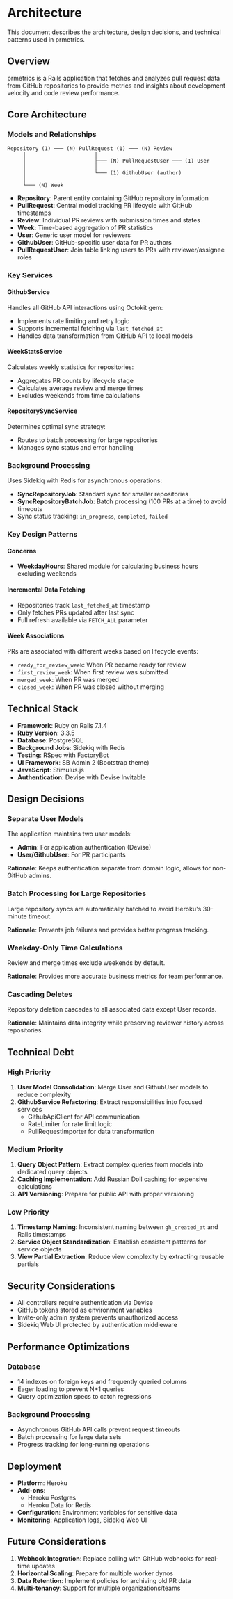 # Architecture

This document describes the architecture, design decisions, and technical patterns used in prmetrics.

## Overview

prmetrics is a Rails application that fetches and analyzes pull request data from GitHub repositories to provide metrics and insights about development velocity and code review performance.

## Core Architecture

### Models and Relationships

```
Repository (1) ─── (N) PullRequest (1) ─── (N) Review
     │                      │
     │                      ├─── (N) PullRequestUser ─── (1) User
     │                      │
     │                      └─── (1) GithubUser (author)
     │
     └─── (N) Week
```

- **Repository**: Parent entity containing GitHub repository information
- **PullRequest**: Central model tracking PR lifecycle with GitHub timestamps
- **Review**: Individual PR reviews with submission times and states
- **Week**: Time-based aggregation of PR statistics
- **User**: Generic user model for reviewers
- **GithubUser**: GitHub-specific user data for PR authors
- **PullRequestUser**: Join table linking users to PRs with reviewer/assignee roles

### Key Services

#### GithubService
Handles all GitHub API interactions using Octokit gem:
- Implements rate limiting and retry logic
- Supports incremental fetching via `last_fetched_at`
- Handles data transformation from GitHub API to local models

#### WeekStatsService
Calculates weekly statistics for repositories:
- Aggregates PR counts by lifecycle stage
- Calculates average review and merge times
- Excludes weekends from time calculations

#### RepositorySyncService
Determines optimal sync strategy:
- Routes to batch processing for large repositories
- Manages sync status and error handling

### Background Processing

Uses Sidekiq with Redis for asynchronous operations:
- **SyncRepositoryJob**: Standard sync for smaller repositories
- **SyncRepositoryBatchJob**: Batch processing (100 PRs at a time) to avoid timeouts
- Sync status tracking: `in_progress`, `completed`, `failed`

### Key Design Patterns

#### Concerns
- **WeekdayHours**: Shared module for calculating business hours excluding weekends

#### Incremental Data Fetching
- Repositories track `last_fetched_at` timestamp
- Only fetches PRs updated after last sync
- Full refresh available via `FETCH_ALL` parameter

#### Week Associations
PRs are associated with different weeks based on lifecycle events:
- `ready_for_review_week`: When PR became ready for review
- `first_review_week`: When first review was submitted
- `merged_week`: When PR was merged
- `closed_week`: When PR was closed without merging

## Technical Stack

- **Framework**: Ruby on Rails 7.1.4
- **Ruby Version**: 3.3.5
- **Database**: PostgreSQL
- **Background Jobs**: Sidekiq with Redis
- **Testing**: RSpec with FactoryBot
- **UI Framework**: SB Admin 2 (Bootstrap theme)
- **JavaScript**: Stimulus.js
- **Authentication**: Devise with Devise Invitable

## Design Decisions

### Separate User Models
The application maintains two user models:
- **Admin**: For application authentication (Devise)
- **User/GithubUser**: For PR participants

**Rationale**: Keeps authentication separate from domain logic, allows for non-GitHub admins.

### Batch Processing for Large Repositories
Large repository syncs are automatically batched to avoid Heroku's 30-minute timeout.

**Rationale**: Prevents job failures and provides better progress tracking.

### Weekday-Only Time Calculations
Review and merge times exclude weekends by default.

**Rationale**: Provides more accurate business metrics for team performance.

### Cascading Deletes
Repository deletion cascades to all associated data except User records.

**Rationale**: Maintains data integrity while preserving reviewer history across repositories.

## Technical Debt

### High Priority
1. **User Model Consolidation**: Merge User and GithubUser models to reduce complexity
2. **GithubService Refactoring**: Extract responsibilities into focused services
   - GithubApiClient for API communication
   - RateLimiter for rate limit logic
   - PullRequestImporter for data transformation

### Medium Priority
1. **Query Object Pattern**: Extract complex queries from models into dedicated query objects
2. **Caching Implementation**: Add Russian Doll caching for expensive calculations
3. **API Versioning**: Prepare for public API with proper versioning

### Low Priority
1. **Timestamp Naming**: Inconsistent naming between `gh_created_at` and Rails timestamps
2. **Service Object Standardization**: Establish consistent patterns for service objects
3. **View Partial Extraction**: Reduce view complexity by extracting reusable partials

## Security Considerations

- All controllers require authentication via Devise
- GitHub tokens stored as environment variables
- Invite-only admin system prevents unauthorized access
- Sidekiq Web UI protected by authentication middleware

## Performance Optimizations

### Database
- 14 indexes on foreign keys and frequently queried columns
- Eager loading to prevent N+1 queries
- Query optimization specs to catch regressions

### Background Processing
- Asynchronous GitHub API calls prevent request timeouts
- Batch processing for large data sets
- Progress tracking for long-running operations

## Deployment

- **Platform**: Heroku
- **Add-ons**: 
  - Heroku Postgres
  - Heroku Data for Redis
- **Configuration**: Environment variables for sensitive data
- **Monitoring**: Application logs, Sidekiq Web UI

## Future Considerations

1. **Webhook Integration**: Replace polling with GitHub webhooks for real-time updates
2. **Horizontal Scaling**: Prepare for multiple worker dynos
3. **Data Retention**: Implement policies for archiving old PR data
4. **Multi-tenancy**: Support for multiple organizations/teams